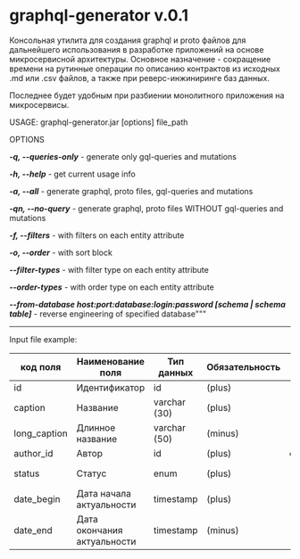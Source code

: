 # graphql-generator v.0.1
Консольная утилита для создания graphql и proto файлов для дальнейшего 
использования в разработке приложений на основе микросервисной архитектуры.
Основное назначение - сокращение времени на рутинные операции по описанию контрактов
из исходных .md или .csv файлов, а также при реверс-инжиниринге баз данных.

Последнее будет удобным при разбиении монолитного приложения на микросервисы. 

USAGE: graphql-generator.jar [options] file_path

OPTIONS

***-q, --queries-only*** - generate only gql-queries and mutations

***-h, --help*** - get current usage info

***-a, --all*** - generate graphql, proto files, gql-queries and mutations

***-qn, --no-query*** - generate graphql, proto files WITHOUT gql-queries and mutations

***-f, --filters*** - with filters on each entity attribute

***-o, --order*** - with sort block

***--filter-types*** - with filter type on each entity attribute

***--order-types*** - with order type on each entity attribute

***--from-database host:port:database:login:password [schema | schema table]*** - reverse engineering of specified database"""

--------------

Input file example:

|код поля|Наименование поля|Тип данных|Обязательность|Ссылка|Комментарий|
|---|---|---|---|---|---|
|id|Идентификатор|id|(plus)|||
|caption|	Название	|varchar (30)|	(plus)|||
|long_caption	|Длинное название|	varchar (50)	|(minus)|||
|author_id|	Автор|	id	|(plus)	|employee.id||
|status	|Статус	|enum	|(plus)||draft, active, canceled|
|date_begin	|Дата начала актуальности|	timestamp|	(plus)|||
|date_end	|Дата окончания актуальности	|timestamp	|(minus)|||
